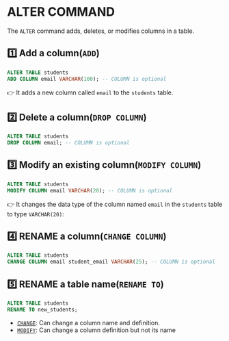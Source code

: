 # ALTER COMMAND

The `ALTER` command adds, deletes, or modifies columns in a table.

## 1️⃣ Add a column(`ADD`)

```sql
ALTER TABLE students
ADD COLUMN email VARCHAR(100); -- COLUMN is optional
```

👉 It adds a new column called `email` to the `students` table.

## 2️⃣ Delete a column(`DROP COLUMN`)

```sql
ALTER TABLE students
DROP COLUMN email; -- COLUMN is optional
```

## 3️⃣ Modify an existing column(`MODIFY COLUMN`)

```sql
ALTER TABLE students
MODIFY COLUMN email VARCHAR(20); -- COLUMN is optional
```
👉 It changes the data type of the column named `email` in the `students` table to type `VARCHAR(20)`:


## 4️⃣ RENAME a column(`CHANGE COLUMN`)

```sql
ALTER TABLE students
CHANGE COLUMN email student_email VARCHAR(25); -- COLUMN is optional
```

## 5️⃣ RENAME a table name(`RENAME TO`)

```sql
ALTER TABLE students
RENAME TO new_students;
```

- [`CHANGE`](): Can change a column name and definition.
- [`MODIFY`](): Can change a column definition but not its name
